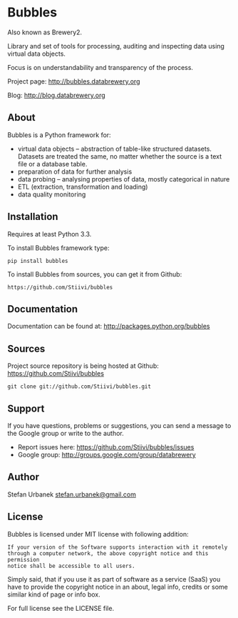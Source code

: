 Bubbles
=======

Also known as Brewery2.

Library and set of tools for processing, auditing and inspecting data using
virtual data objects.

Focus is on understandability and transparency of the process.

Project page: http://bubbles.databrewery.org

Blog: http://blog.databrewery.org

About
-----

Bubbles is a Python framework for:

* virtual data objects – abstraction of table-like structured datasets.
  Datasets are treated the same, no matter whether the source is a text file
  or a database table.
* preparation of data for further analysis
* data probing – analysing properties of data, mostly categorical in nature
* ETL (extraction, transformation and loading)
* data quality monitoring

Installation
------------

Requires at least Python 3.3.

To install Bubbles framework type:

    pip install bubbles

To install Bubbles from sources, you can get it from Github: 

    https://github.com/Stiivi/bubbles

Documentation
-------------

Documentation can be found at: http://packages.python.org/bubbles

Sources
-------

Project source repository is being hosted at Github:
https://github.com/Stiivi/bubbles

    git clone git://github.com/Stiivi/bubbles.git

Support
-------

If you have questions, problems or suggestions, you can send a message to the 
Google group or write to the author.

* Report issues here: https://github.com/Stiivi/bubbles/issues
* Google group: http://groups.google.com/group/databrewery


Author
------

Stefan Urbanek <stefan.urbanek@gmail.com>

License
-------

Bubbles is licensed under MIT license with following addition:

    If your version of the Software supports interaction with it remotely 
    through a computer network, the above copyright notice and this permission 
    notice shall be accessible to all users.

Simply said, that if you use it as part of software as a service (SaaS) you 
have to provide the copyright notice in an about, legal info, credits or some 
similar kind of page or info box.

For full license see the LICENSE file.

